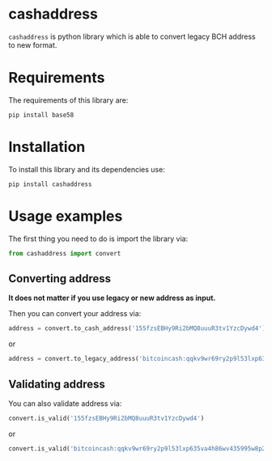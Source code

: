 # cashaddress
`cashaddress` is python library which is able to convert legacy BCH address to new format.

# Requirements
The requirements of this library are:

    pip install base58

# Installation
To install this library and its dependencies use:

    pip install cashaddress
    
# Usage examples
The first thing you need to do is import the library via:

```python
from cashaddress import convert
```
## Converting address
**It does not matter if you use legacy or new address as input.**

Then you can convert your address via:

```python
address = convert.to_cash_address('155fzsEBHy9Ri2bMQ8uuuR3tv1YzcDywd4')
```

or

```python
address = convert.to_legacy_address('bitcoincash:qqkv9wr69ry2p9l53lxp635va4h86wv435995w8p2h')
```
## Validating address
You can also validate address via:

```python
convert.is_valid('155fzsEBHy9Ri2bMQ8uuuR3tv1YzcDywd4')
```

or

```python
convert.is_valid('bitcoincash:qqkv9wr69ry2p9l53lxp635va4h86wv435995w8p2h')
```
